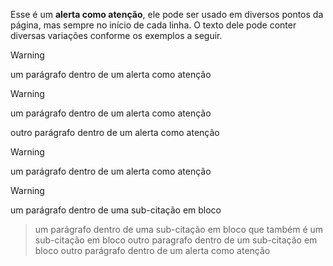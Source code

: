 Esse é um **alerta como atenção**, ele pode ser usado em diversos pontos da página, mas sempre no início de cada linha. O texto dele pode conter diversas variações conforme os exemplos a seguir.

>[!WARNING]
> um parágrafo dentro de um alerta como atenção

>[!WARNING]
> um parágrafo dentro de um alerta como atenção
>
> outro parágrafo dentro de um alerta como atenção

>[!WARNING]
> um parágrafo dentro de um alerta como atenção
>>[!WARNING]
>> um parágrafo dentro de uma sub-citação em bloco
>>> um parágrafo dentro de uma sub-citação em bloco que também é um sub-citação em bloco
>> outro paragrafo dentro de um sub-citação em bloco
> outro parágrafo dentro de um alerta como atenção